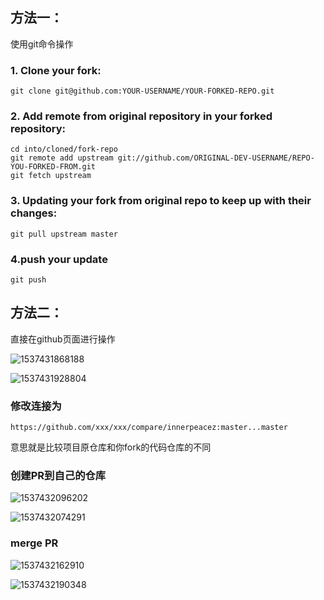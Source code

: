 ## 方法一：

使用git命令操作

### 1. Clone your fork:

```
git clone git@github.com:YOUR-USERNAME/YOUR-FORKED-REPO.git
```

### 2. Add remote from original repository in your forked repository:

```
cd into/cloned/fork-repo
git remote add upstream git://github.com/ORIGINAL-DEV-USERNAME/REPO-YOU-FORKED-FROM.git
git fetch upstream
```

### 3. Updating your fork from original repo to keep up with their changes:

```
git pull upstream master
```

### 4.push your update

```
git push
```



## 方法二：

直接在github页面进行操作

![1537431868188](F:\innerpeacez_github\my-code-history\images\%5CUsers%5CAdministrator%5CAppData%5CRoaming%5CTypora%5Ctypora-user-images%5C1537431868188.png)



![1537431928804](C:\Users\Administrator\AppData\Roaming\Typora\typora-user-images\1537431928804.png)



### 修改连接为

```
https://github.com/xxx/xxx/compare/innerpeacez:master...master
```

意思就是比较项目原仓库和你fork的代码仓库的不同

### 创建PR到自己的仓库

![1537432096202](F:\innerpeacez_github\my-code-history\images\%5CUsers%5CAdministrator%5CAppData%5CRoaming%5CTypora%5Ctypora-user-images%5C1537432096202.png)

![1537432074291](C:\Users\Administrator\AppData\Roaming\Typora\typora-user-images\1537432074291.png)

### merge PR

![1537432162910](C:\Users\Administrator\AppData\Roaming\Typora\typora-user-images\1537432162910.png)



![1537432190348](C:\Users\Administrator\AppData\Roaming\Typora\typora-user-images\1537432190348.png)
